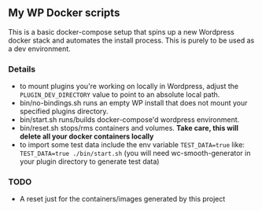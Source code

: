 ## My WP Docker scripts

This is a basic docker-compose setup that spins up a new Wordpress docker stack and
automates the install process. This is purely to be used as a dev environment.

### Details

- to mount plugins you're working on locally in Wordpress, adjust the `PLUGIN_DEV_DIRECTORY` value to point to an absolute local path.
- bin/no-bindings.sh runs an empty WP install that does not mount your specified plugins directory.
- bin/start.sh runs/builds docker-compose'd wordpress environment.
- bin/reset.sh stops/rms containers and volumes. **Take care, this will delete all your docker containers locally**
- to import some test data include the env variable `TEST_DATA=true` like: `TEST_DATA=true ./bin/start.sh` (you will need wc-smooth-generator in your plugin directory to generate test data)

### TODO

- A reset just for the containers/images generated by this project
